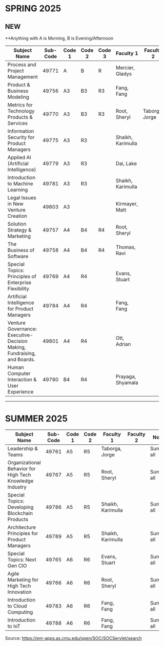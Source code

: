 # SPRING 2025

NEW
---
**Anything with A is Morning, B is Evening/Afternoon


| Subject Name | Sub-Code | Code 1 | Code 2 | Code 3 | Faculty 1 | Faculty 2 | Notes |
|--------------|----------|--------|--------|--------|-----------|-----------|-------|
| Process and Project Management | 49771 | A | B | R | Mercier, Gladys | | |
| Product & Business Modeling | 49756 | A3 | B3 | R3 | Fang, Fang | | |
| Metrics for Technology Products & Services | 49770 | A3 | B3 | R3 | Root, Sheryl | Taborga, Jorge | |
| Information Security for Product Managers | 49775 | A3 | R3 | | Shaikh, Karimulla | | |
| Applied AI (Artificial Intelligence) | 49779 | A3 | R3 | | Dai, Lake | | |
| Introduction to Machine Learning | 49781 | A3 | R3 | | Shaikh, Karimulla | | |
| Legal Issues in New Venture Creation | 49803 | A3 | | | Kirmayer, Matt | | |
| Solution Strategy & Marketing | 49757 | A4 | B4 | R4 | Root, Sheryl | | |
| The Business of Software | 49758 | A4 | B4 | R4 | Thomas, Ravi | | |
| Special Topics: Principles of Enterprise Flexibility | 49769 | A4 | R4 | | Evans, Stuart | | |
| Artificial Intelligence for Product Managers | 49784 | A4 | R4 | | Fang, Fang | | |
| Venture Governance: Executive-Decision Making, Fundraising, and Boards. | 49801 | A4 | R4 | | Ott, Adrian | | |
| Human Computer Interaction & User Experience | 49780 | B4 | R4 | | Prayaga, Shyamala | | |

---

# SUMMER 2025

| Subject Name | Sub-Code | Code 1 | Code 2 | Faculty 1 | Faculty 2 | Notes |
|--------------|----------|--------|--------|-----------|-----------|-------|
| Leadership & Teams | 49761 | A5 | R5 | Taborga, Jorge | | Summer all |
| Organizational Behavior for High Tech Knowledge Industry | 49767 | A5 | R5 | Root, Sheryl | | Summer all |
| Special Topics: Developing Blockchain Products | 49786 | A5 | R5 | Shaikh, Karimulla | | Summer all |
| Architecture Principles for Product Managers | 49789 | A5 | R5 | Shaikh, Karimulla | | Summer all |
| Special Topics: Next Gen CIO | 49765 | A6 | R6 | Evans, Stuart | | Summer all |
| Agile Marketing for High Tech Innovation | 49766 | A6 | R6 | Root, Sheryl | | Summer all |
| Introduction to Cloud Computing | 49783 | A6 | R6 | Fang, Fang | | Summer all |
| Introduction to IoT | 49788 | A6 | R6 | Fang, Fang | | Summer all |


Source: https://enr-apps.as.cmu.edu/open/SOC/SOCServlet/search
